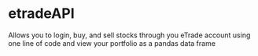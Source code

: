 # etradeAPI
Allows you to login, buy, and sell stocks through you eTrade account using one line of code and view your portfolio as a pandas data frame
